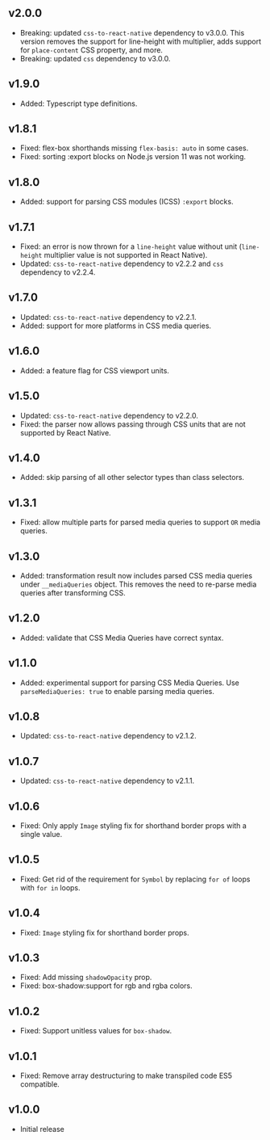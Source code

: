 ## v2.0.0

- Breaking: updated `css-to-react-native` dependency to v3.0.0. This version removes the support for line-height with multiplier, adds support for `place-content` CSS property, and more.
- Breaking: updated `css` dependency to v3.0.0.

## v1.9.0

- Added: Typescript type definitions.

## v1.8.1

- Fixed: flex-box shorthands missing `flex-basis: auto` in some cases.
- Fixed: sorting :export blocks on Node.js version 11 was not working.

## v1.8.0

- Added: support for parsing CSS modules (ICSS) `:export` blocks.

## v1.7.1

- Fixed: an error is now thrown for a `line-height` value without unit (`line-height` multiplier value is not supported in React Native).
- Updated: `css-to-react-native` dependency to v2.2.2 and `css` dependency to v2.2.4.

## v1.7.0

- Updated: `css-to-react-native` dependency to v2.2.1.
- Added: support for more platforms in CSS media queries.

## v1.6.0

- Added: a feature flag for CSS viewport units.

## v1.5.0

- Updated: `css-to-react-native` dependency to v2.2.0.
- Fixed: the parser now allows passing through CSS units that are not supported by React Native.

## v1.4.0

- Added: skip parsing of all other selector types than class selectors.

## v1.3.1

- Fixed: allow multiple parts for parsed media queries to support `OR` media queries.

## v1.3.0

- Added: transformation result now includes parsed CSS media queries under `__mediaQueries` object. This removes the need to re-parse media queries after transforming CSS.

## v1.2.0

- Added: validate that CSS Media Queries have correct syntax.

## v1.1.0

- Added: experimental support for parsing CSS Media Queries. Use `parseMediaQueries: true` to enable parsing media queries.

## v1.0.8

- Updated: `css-to-react-native` dependency to v2.1.2.

## v1.0.7

- Updated: `css-to-react-native` dependency to v2.1.1.

## v1.0.6

- Fixed: Only apply `Image` styling fix for shorthand border props with a single value.

## v1.0.5

- Fixed: Get rid of the requirement for `Symbol` by replacing `for of` loops with `for in` loops.

## v1.0.4

- Fixed: `Image` styling fix for shorthand border props.

## v1.0.3

- Fixed: Add missing `shadowOpacity` prop.
- Fixed: box-shadow:support for rgb and rgba colors.

## v1.0.2

- Fixed: Support unitless values for `box-shadow`.

## v1.0.1

- Fixed: Remove array destructuring to make transpiled code ES5 compatible.

## v1.0.0

- Initial release
